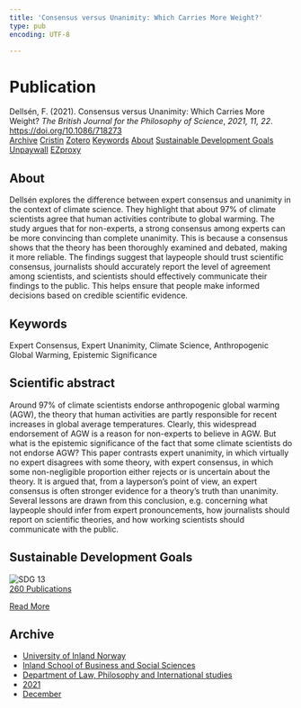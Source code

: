 ```yaml
---
title: 'Consensus versus Unanimity: Which Carries More Weight?'
type: pub
encoding: UTF-8

---
```

<h1>Publication</h1>
<article id="csl-bib-container-I66GX73Y" class="csl-bib-container">
  <div class="csl-bib-body"> <div class="csl-entry">Dellsén, F. (2021). Consensus versus Unanimity: Which Carries More Weight? <i>The British Journal for the Philosophy of Science</i>, <i>2021, 11, 22</i>. <a href="https://doi.org/10.1086/718273">https://doi.org/10.1086/718273</a></div> </div>
  <div class="csl-bib-buttons">
    <a href="#taxonomy-article-I66GX73Y" alt="archive" class="csl-bib-button">Archive</a>
    <a href="https://app.cristin.no/results/show.jsf?id=1967264" alt="Cristin" class="csl-bib-button">Cristin</a>
    <a href="http://zotero.org/groups/5881554/items/I66GX73Y" alt="Zotero" class="csl-bib-button">Zotero</a>
    <a href="#keywords-article-I66GX73Y" alt="keywords" class="csl-bib-button">Keywords</a>
    <a href="#about-article-I66GX73Y" alt="about_pub" class="csl-bib-button">About</a>
    <a href="#sdg-article-I66GX73Y" alt="sdg" class="csl-bib-button">Sustainable Development Goals</a>
    <a href="https://philpapers.org/archive/DELCVU.pdf" alt="Unpaywall" class="csl-bib-button">Unpaywall</a>
    <a href="https://philpapers.org/archive/DELCVU.pdf" alt="EZproxy" class="csl-bib-button">EZproxy</a>
  </div>
  <div id="csl-bib-meta-container-I66GX73Y"></div>
</article>
<div id="csl-bib-meta-I66GX73Y" class="csl-bib-meta">
  <article id="about-article-I66GX73Y" class="about_pub-article">
    <h1>About</h1>
    Dellsén explores the difference between expert consensus and unanimity in the context of climate science. They highlight that about 97% of climate scientists agree that human activities contribute to global warming. The study argues that for non-experts, a strong consensus among experts can be more convincing than complete unanimity. This is because a consensus shows that the theory has been thoroughly examined and debated, making it more reliable. The findings suggest that laypeople should trust scientific consensus, journalists should accurately report the level of agreement among scientists, and scientists should effectively communicate their findings to the public. This helps ensure that people make informed decisions based on credible scientific evidence.
  </article>
  <article id="keywords-article-I66GX73Y" class="keywords-article">
    <h1>Keywords</h1>
    Expert Consensus, Expert Unanimity, Climate Science, Anthropogenic Global Warming, Epistemic Significance
  </article>
  <article id="abstract-article-I66GX73Y" class="abstract-article">
    <h1>Scientific abstract</h1>
    Around 97% of climate scientists endorse anthropogenic global warming (AGW), the theory that human activities are partly responsible for recent increases in global average temperatures. Clearly, this widespread endorsement of AGW is a reason for non-experts to believe in AGW. But what is the epistemic significance of the fact that some climate scientists do not endorse AGW? This paper contrasts expert unanimity, in which virtually no expert disagrees with some theory, with expert consensus, in which some non-negligible proportion either rejects or is uncertain about the theory. It is argued that, from a layperson’s point of view, an expert consensus is often stronger evidence for a theory’s truth than unanimity. Several lessons are drawn from this conclusion, e.g. concerning what laypeople should infer from expert pronouncements, how journalists should report on scientific theories, and how working scientists should communicate with the public.
  </article>
  <article id="sdg-article-I66GX73Y" class="sdg-article">
    <h1>Sustainable Development Goals</h1>
    <div class="sdg-container"><div id="sdg13" class="sdg">
        <img src="{{< params subfolder >}}images/sdg/sdg13_en.png" class="image" alt="SDG 13">
        <div class="sdg-overlay">
          <a href="{{< params subfolder >}}en/archive/?sdg=13#archive" class="sdg-publication-count"><span>260</span> Publications</a>
          <p><a href="https://sdgs.un.org/goals/goal13" class="sdg-read-more">Read More</a></p>
        </div>
      </div></div>
  </article>
  <article id="taxonomy-article-I66GX73Y" class="taxonomy-article">
    <h1>Archive</h1>
    <ul>
      <li><a href="{{< params subfolder >}}en/archive/?key=3DCRN523">University of Inland Norway</a></li>
      <li><a href="{{< params subfolder >}}en/archive/?key=DU8Q9LN9">Inland School of Business and Social Sciences</a></li>
      <li><a href="{{< params subfolder >}}en/archive/?key=ITYAG68H">Department of Law, Philosophy and International studies</a></li>
      <li><a href="{{< params subfolder >}}en/archive/?key=VFX285I3">2021</a></li>
      <li><a href="{{< params subfolder >}}en/archive/?key=SLUXB9NW">December</a></li>
    </ul>
  </article>
</div>
